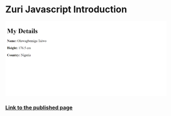 # Zuri Javascript Introduction

![alt-text](screen.png)

### [Link to the published page](htps:wwww.google.com)
